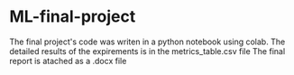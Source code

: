 # ML-final-project
The final project's code was writen in a python notebook using colab.
The detailed results of the expirements is in the metrics_table.csv file
The final report is atached as a .docx file
